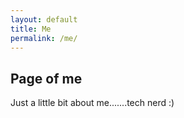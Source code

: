 ```yaml
---
layout: default
title: Me
permalink: /me/
---
```

## Page of me
Just a little bit about me.......tech nerd :)